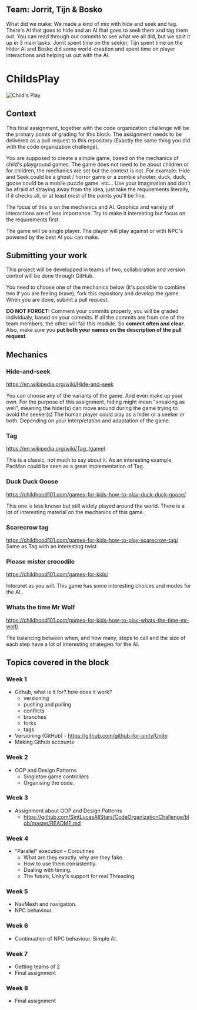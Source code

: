 ## Team: Jorrit, Tijn & Bosko
What did we make: We made a kind of mix with hide and seek and tag. There's AI that goes to hide and an AI that goes to seek them and tag them out. You can read through our commits to see what we all did, but we split it up in 3 main tasks: Jorrit spent time on the seeker, Tijn spent time on the Hider AI and Bosko did some world-creation and spent time on player interactions and helping us out with the AI.

# ChildsPlay

![Child's Play](https://images-na.ssl-images-amazon.com/images/I/719AMX2PRKL._SY445_.gif)

## Context

This final assignment, together with the code organization challenge will be the primary points of grading for this block.
The assignment needs to be delivered as a pull request to this repository (Exactly the same thing you did with the code organization challenge). 

You are supposed to create a simple game, based on the mechanics of child's playground games. The game does not need to be about children or for children, the mechanics are set but the context is not. For example: Hide and Seek could be a ghost / horror game or a zombie shooter, duck, duck, goose could be a mobile puzzle game. etc... Use your imagination and don't be afraid of straying away from the idea, just take the requirements literally, if it checks all, or at least most of the points you'll be fine.

The focus of this  is on the mechanics and AI. Graphics and variety of interactions are of less importance. Try to make it interesting but focus on the requirements first.

The game will be single player. The player will play against or with NPC's powered by the best AI you can make.

## Submitting your work

This project will be developped in teams of two, collaboration and version control will be done through GitHub.

You need to choose one of the mechanics below (it's possible to combine two if you are feeling brave), fork this repository and develop the game. When you are done, submit a pull request. 

**DO NOT FORGET:** Comment your commits properly, you will be graded individualy, based on your commits. If all the commits are from one of the team members, the other will fail this module. So **commit often and clear**.
Also, make sure you **put both your names on the description of the pull request**.

## Mechanics

### Hide-and-seek
https://en.wikipedia.org/wiki/Hide-and-seek

You can choose any of the variants of the game. And even make up your own.
For the purpose of this assignment, hiding might mean "sneaking as well", meaning the hider(s) can move around during the game trying to avoid the seeker(s)
The human player could play as a hider or a seeker or both. Depending on your interpretation and adaptation of the game.

### Tag
https://en.wikipedia.org/wiki/Tag_(game)

This is a classic, not much to say about it. As an interesting example, PacMan could be seen as a great implementation of Tag.

### Duck Duck Goose 
https://childhood101.com/games-for-kids-how-to-play-duck-duck-goose/

This one is less known but still widely played around the world. There is a lot of interesting material on the mechanics of this game.

### Scarecrow tag
https://childhood101.com/games-for-kids-how-to-play-scarecrow-tag/
Same as Tag with an interesting twist.

### Please mister crocodile
https://childhood101.com/games-for-kids/

Interpret as you will. This game has some interesting choices and modes for the AI. 

### Whats the time Mr Wolf
https://childhood101.com/games-for-kids-how-to-play-whats-the-time-mr-wolf/

The balancing between when, and how many, steps to call and the size of each step have a lot of interesting strategies for the AI.

## Topics covered in the block

### Week 1
* Github, what is it for? how does it work?
  - versioning
  - pushing and pulling
  - conflicts
  - branches
  - forks
  - tags
* Versioning (GitHub) - https://github.com/github-for-unity/Unity
* Making Github accounts

### Week 2
* OOP and Design Patterns
   - Singleton game controllers
   - Organising the code.

### Week 3
* Assignment about OOP and Design Patterns
  * https://github.com/SintLucasAllStars/CodeOrganizationChallenge/blob/master/README.md

### Week 4
* "Parallel" execution - Coroutines
  - What are they exactly, why are they fake.
  - How to use them consistently. 
  - Dealing with timing.
  - The future, Unity's support for real Threading.

### Week 5
* NavMesh and navigation.
* NPC behaviour.

### Week 6
* Continuation of NPC behaviour. Simple AI.

### Week 7
* Getting teams of 2
* Final assignment

### Week 8
* Final assignment
